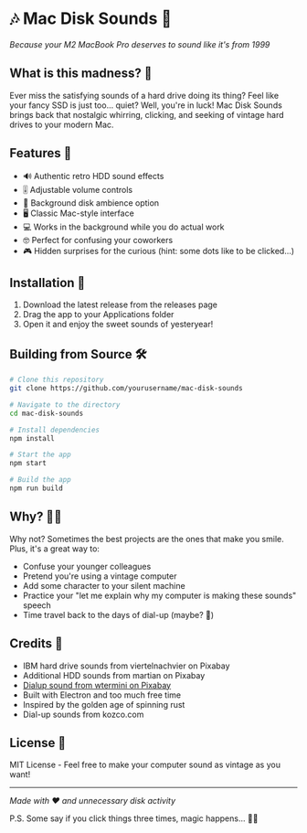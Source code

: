 # 🎶 Mac Disk Sounds 💾

*Because your M2 MacBook Pro deserves to sound like it's from 1999*

## What is this madness? 🤔

Ever miss the satisfying sounds of a hard drive doing its thing? Feel like your fancy SSD is just too... quiet? Well, you're in luck! Mac Disk Sounds brings back that nostalgic whirring, clicking, and seeking of vintage hard drives to your modern Mac.

## Features 🌟

- 🔊 Authentic retro HDD sound effects
- 🎚️ Adjustable volume controls
- 🎵 Background disk ambience option
- 🖥️ Classic Mac-style interface
- 💻 Works in the background while you do actual work
- 🤓 Perfect for confusing your coworkers
- 🎮 Hidden surprises for the curious (hint: some dots like to be clicked...)

## Installation 🚀

1. Download the latest release from the releases page
2. Drag the app to your Applications folder
3. Open it and enjoy the sweet sounds of yesteryear!

## Building from Source 🛠️

```bash
# Clone this repository
git clone https://github.com/yourusername/mac-disk-sounds

# Navigate to the directory
cd mac-disk-sounds

# Install dependencies
npm install

# Start the app
npm start

# Build the app
npm run build
```

## Why? 🤷‍♂️

Why not? Sometimes the best projects are the ones that make you smile. Plus, it's a great way to:
- Confuse your younger colleagues
- Pretend you're using a vintage computer
- Add some character to your silent machine
- Practice your "let me explain why my computer is making these sounds" speech
- Time travel back to the days of dial-up (maybe? 🤫)

## Credits 🙏

- IBM hard drive sounds from viertelnachvier on Pixabay
- Additional HDD sounds from martian on Pixabay
- [Dialup sound from wtermini on Pixabay](https://pixabay.com/sound-effects/the-sound-of-dial-up-internet-6240/)
- Built with Electron and too much free time
- Inspired by the golden age of spinning rust
- Dial-up sounds from kozco.com

## License 📜

MIT License - Feel free to make your computer sound as vintage as you want!

---

*Made with ❤️ and unnecessary disk activity*

P.S. Some say if you click things three times, magic happens... 🎵✨